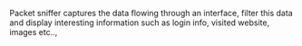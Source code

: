 Packet sniffer captures the data flowing through an interface, filter this data and display interesting information such as login info, visited website, images etc..,